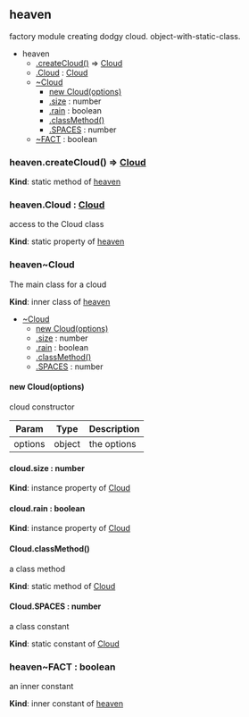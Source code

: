 ## heaven
factory module creating dodgy cloud. object-with-static-class.

  

* heaven
    * [.createCloud()](#BITBUCKET-module:heaven.createCloud) ⇒ [Cloud](#module_heaven..Cloud)
    * [.Cloud](#module_heaven.Cloud) : [Cloud](#module_heaven..Cloud)
    * [~Cloud](#module_heaven..Cloud)
        * [new Cloud(options)](#new_module_heaven..Cloud_new)
        * [.size](#module_heaven..Cloud+size) : number
        * [.rain](#module_heaven..Cloud+rain) : boolean
        * [.classMethod()](#BITBUCKET-module:heaven~Cloud.classMethod)
        * [.SPACES](#module_heaven..Cloud.SPACES) : number
    * [~FACT](#module_heaven..FACT) : boolean


### heaven.createCloud() ⇒ [Cloud](#module_heaven..Cloud)
**Kind**: static method of [heaven](#module_heaven)


### heaven.Cloud : [Cloud](#module_heaven..Cloud)
access to the Cloud class

**Kind**: static property of [heaven](#module_heaven)


### heaven~Cloud
The main class for a cloud

**Kind**: inner class of [heaven](#module_heaven)  

* [~Cloud](#module_heaven..Cloud)
    * [new Cloud(options)](#new_module_heaven..Cloud_new)
    * [.size](#module_heaven..Cloud+size) : number
    * [.rain](#module_heaven..Cloud+rain) : boolean
    * [.classMethod()](#BITBUCKET-module:heaven~Cloud.classMethod)
    * [.SPACES](#module_heaven..Cloud.SPACES) : number


#### new Cloud(options)
cloud constructor

  

| Param   | Type   | Description |
| ------- | ------ | ----------- |
| options | object | the options |


#### cloud.size : number
**Kind**: instance property of [Cloud](#module_heaven..Cloud)


#### cloud.rain : boolean
**Kind**: instance property of [Cloud](#module_heaven..Cloud)


#### Cloud.classMethod()
a class method

**Kind**: static method of [Cloud](#module_heaven..Cloud)


#### Cloud.SPACES : number
a class constant

**Kind**: static constant of [Cloud](#module_heaven..Cloud)


### heaven~FACT : boolean
an inner constant

**Kind**: inner constant of [heaven](#module_heaven)


